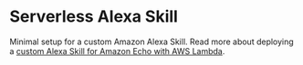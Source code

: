 # Serverless Alexa Skill

Minimal setup for a custom Amazon Alexa Skill. Read more about deploying a [custom Alexa Skill for Amazon Echo with AWS Lambda](https://sbstjn.com/serverless-alexa-skill-for-amazon-echo-with-aws-lambda.html).
